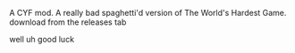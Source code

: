 A CYF mod. A really bad spaghetti'd version of The World's Hardest Game.   
download from the releases tab

well uh good luck
